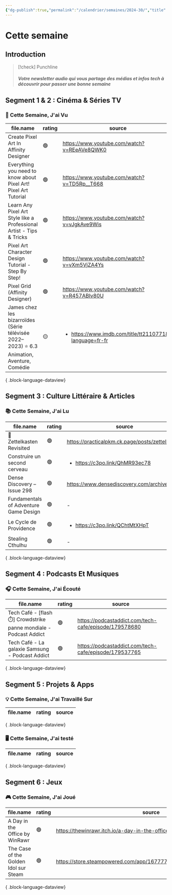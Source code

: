 ```yaml
---
{"dg-publish":true,"permalink":"/calendrier/semaines/2024-30/","title":"Cette semaine"}
---
```



# Cette semaine

## Introduction

> [!check] Punchline
> ##### Votre newsletter audio qui vous partage des médias et infos tech à découvrir pour passer une bonne semaine



## Segment 1 & 2 : Cinéma & Séries TV

### 🍿 Cette Semaine, J'ai Vu

| file.name                                                                                  | rating | source                                                                  |
| ------------------------------------------------------------------------------------------ | ------ | ----------------------------------------------------------------------- |
| Create Pixel Art In Affinity Designer                                                      | 🟢     | https://www.youtube.com/watch?v=REeAVe8QWK0                             |
| Everything you need to know about Pixel Art!  Pixel Art Tutorial                           | 🟢     | https://www.youtube.com/watch?v=TD5Rp__T668                             |
| Learn Any Pixel Art Style like a Professional Artist - Tips & Tricks                       | 🟢     | https://www.youtube.com/watch?v=vJgkAve9Wis                             |
| Pixel Art Character Design Tutorial - Step By Step!                                        | 🟢     | https://www.youtube.com/watch?v=vXm5VjZA4Ys                             |
| Pixel Grid (Affinity Designer)                                                             | 🟢     | https://www.youtube.com/watch?v=R457ABIv80U                             |
| James chez les bizarroïdes (Série télévisée 2022–2023) ⭐ 6.3  Animation, Aventure, Comédie | 🟡     | <ul><li>https://www.imdb.com/title/tt21107718/?language=fr-fr</li></ul> |

{ .block-language-dataview}

## Segment 3 : Culture Littéraire & Articles

### 📚 Cette Semaine, J'ai Lu

| file.name                             | rating | source                                          |
| ------------------------------------- | ------ | ----------------------------------------------- |
| 📓 Zettelkasten Revisited             | 🟢     | https://practicalpkm.ck.page/posts/zettelkasten |
| Construire un second cerveau          | 🟢     | <ul><li>https://c3po.link/QhMR93ec78</li></ul>  |
| Dense Discovery – Issue 298           | 🟢     | https://www.densediscovery.com/archive/298/     |
| Fundamentals of Adventure Game Design | 🟢     | \-                                              |
| Le Cycle de Providence                | 🟢     | <ul><li>https://c3po.link/QChtMtXHpT</li></ul>  |
| Stealing Cthulhu                      | 🟢     | \-                                              |

{ .block-language-dataview}

## Segment 4 : Podcasts Et Musiques

### 🎧 Cette Semaine, J'ai Écouté

| file.name                                                           | rating | source                                                |
| ------------------------------------------------------------------- | ------ | ----------------------------------------------------- |
| Tech Café - [flash ⏱️] Crowdstrike  panne mondiale - Podcast Addict | 🟢     | https://podcastaddict.com/tech-cafe/episode/179578680 |
| Tech Café - La galaxie Samsung - Podcast Addict                     | 🟢     | https://podcastaddict.com/tech-cafe/episode/179537765 |

{ .block-language-dataview}

## Segment 5 : Projets & Apps

### 💡 Cette Semaine, J'ai Travaillé Sur

| file.name | rating | source |
| --------- | ------ | ------ |

{ .block-language-dataview}

### 🖥 Cette Semaine, J'ai testé

| file.name | rating | source |
| --------- | ------ | ------ |

{ .block-language-dataview}

## Segment 6 : Jeux

### 🎮 Cette Semaine, J'ai Joué

| file.name                             | rating | source                                                                  |
| ------------------------------------- | ------ | ----------------------------------------------------------------------- |
| A Day in the Office by WinRawr        | 🟢     | https://thewinrawr.itch.io/a-day-in-the-office                          |
| The Case of the Golden Idol sur Steam | 🟢     | https://store.steampowered.com/app/1677770/The_Case_of_the_Golden_Idol/ |

{ .block-language-dataview}
